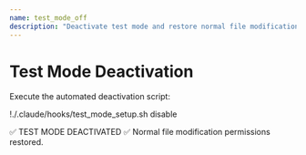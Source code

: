 ```yaml
---
name: test_mode_off
description: "Deactivate test mode and restore normal file modification permissions"
---
```


# Test Mode Deactivation

Execute the automated deactivation script:

!./.claude/hooks/test_mode_setup.sh disable

✅ TEST MODE DEACTIVATED ✅
Normal file modification permissions restored.